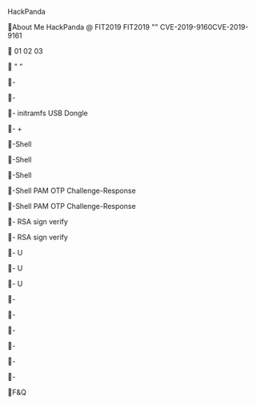 
 HackPanda 

About Me
 HackPanda @  FIT2019  FIT2019 "" CVE-2019-9160CVE-2019-9161


01  02 
03 




   " " 

-

-

-
initramfs  USB Dongle

-
 +   

-Shell
   

-Shell
 

-Shell
 

-Shell
PAM OTP Challenge-Response

-Shell
PAM OTP Challenge-Response

-
  RSA sign verify

-
  RSA sign verify

-
U 

-
U 

-
U 

-
 

-
 

-
 

-
 

-
 

-
 

F&Q

